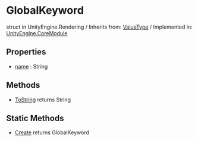# GlobalKeyword
struct in UnityEngine.Rendering
 / Inherits from: <a href="https://docs.unity3d.com/6000.0/Documentation/ScriptReference/ValueType.html" target="_blank">ValueType</a> / Implemented in: <a href="https://docs.unity3d.com/6000.0/Documentation/ScriptReference/UnityEngine.CoreModule.html" target="_blank">UnityEngine.CoreModule</a>
## Properties
- <a href="https://docs.unity3d.com/6000.0/Documentation/ScriptReference/GlobalKeyword-name.html" target="_blank">name</a> : String
## Methods
- <a href="https://docs.unity3d.com/6000.0/Documentation/ScriptReference/GlobalKeyword.ToString.html" target="_blank">ToString</a> returns String
## Static Methods
- <a href="https://docs.unity3d.com/6000.0/Documentation/ScriptReference/GlobalKeyword.Create.html" target="_blank">Create</a> returns GlobalKeyword
